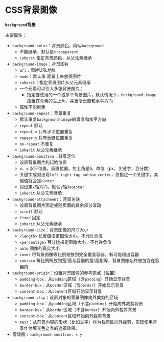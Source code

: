 ﻿# CSS背景图像 #

**`background`背景**

主要属性：
- `background-color`：背景颜色，简写`background`
    - 不能继承，默认是`transparent`
    - `inherit` 指定背景颜色，从父元素继承
- `background-image`：背景图片
    - `url`：图片URL地址
    - `node`：默认值 背景上未放置图片
    - `inherit`：指定背景图片从父元素继承
    - 一个元素可以引入多张背景图片；
        - 指定要使用的一个或多个背景图片，默认情况下，`background-image`放置在元素的左上角，并重复垂直和水平方向
    - 属性不能继承
- `background-repeat`：背景重复
    - 默认重复`background-image`的垂直和水平方向
    - `repeat` 默认
    - `repeat-x` 只有水平位置重复
    - `repear-y` 只有垂直位置重复
    - `no-repeat` 不重复
    - `inherit` 从父元素继承
- `background-position`：背景定位
    - 设置背景图片的起始位置
    - `x`、`y` 水平位置，垂直位置。左上角是`0`。单位（px，关键字，百分数）
    - 关键字成对出现`left right top bottom center`，仅指定一个关键字，其他值将会是`center`
    - 只设定`x`轴方向，默认`y`轴为`center`
    - `inherit` 从父元素继承
- `background-attachment`：背景关联
    - 设置背景图片固定或随页面的其余部分滚动
    - `scroll` 默认
    - `fixed` 固定
    - `inherit` 从父元素继承
- `background-size`：背景图像的尺寸大小
    - `<length>` 长度值指定图像大小。不允许负值
    - `<percentage>` 百分比指定图像大小。不允许负值
    - `auto` 图像的真实大小
    - `cover` 将背景图像等比例缩放到完全覆盖容器，有可能超出容器
    - `contain` 等比例所放到宽/高与容器的宽/高相等，背景图像始终被包含在容器内
- `background-origin`：设置背景图像的参考原点（位置）
    - `padding-box`：从`padding`区域（含`padding`）开始显示背景
    - `border-box`：从`border`区域（含`border`）开始显示背景
    - `content-box`：从`content`区域开始显示背景
- `background-clip`：设置对象的背景图像向外裁剪的区域
    - `padding-box`：从`padding`区域（不含`padding`）开始向外裁剪背景
    - `border-box`：从`border`区域（不含`border`）开始向外裁剪背景
    - `content-box`：从`content`区域开始向外裁剪背景
    - `text`：从前景内容的形状（比如文字）作为裁剪区向外裁剪，实现使用背景作为填充色之类的遮罩效果。
- 雪碧图：`background-position: x y`